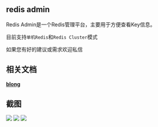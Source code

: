## redis admin
Redis Admin是一个Redis管理平台，主要用于方便查看Key信息。

目前支持`单机Redis`和`Redis Cluster`模式

如果您有好的建议或需求欢迎私信

## 相关文档
**[blong](https://www.centoscn.vip/5321.html)**


## 截图

![](https://github.com/cncentoscn/redis/blob/master/static/img/1.png)
![](https://github.com/cncentoscn/redis/blob/master/static/img/2.png)
![](https://github.com/cncentoscn/redis/blob/master/static/img/3.png)



